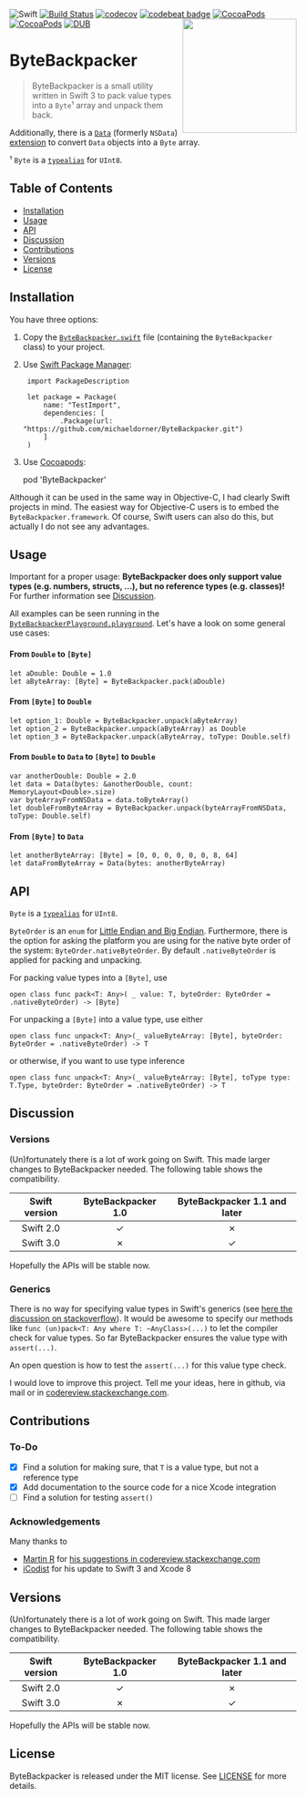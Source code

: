 ![Swift](http://img.shields.io/badge/swift-3.0-brightgreen.svg)
[![Build Status](https://travis-ci.org/michaeldorner/ByteBackpacker.svg)](https://travis-ci.org/michaeldorner/ByteBackpacker) [![codecov](https://codecov.io/gh/michaeldorner/ByteBackpacker/branch/master/graph/badge.svg)](https://codecov.io/gh/michaeldorner/ByteBackpacker)
[![codebeat badge](https://codebeat.co/badges/390a34ec-d7ba-4165-bb38-c338247ec04a)](https://codebeat.co/projects/github-com-michaeldorner-bytebackpacker)
[![CocoaPods](https://img.shields.io/cocoapods/p/ByteBackpacker.svg)]()
[![CocoaPods](https://img.shields.io/cocoapods/v/ByteBackpacker.svg)]()
[![DUB](https://img.shields.io/dub/l/vibe-d.svg)]()
<img src="https://raw.githubusercontent.com/michaeldorner/ByteBackpacker/master/icon.png" width="200" align="right">


# ByteBackpacker

> ByteBackpacker is a small utility written in Swift 3 to pack value types into a `Byte`¹ array and unpack them back. 

Additionally, there is a [`Data`](https://developer.apple.com/reference/foundation/data) (formerly `NSData`) [extension](https://developer.apple.com/library/ios/documentation/Swift/Conceptual/Swift_Programming_Language/Extensions.html) to convert `Data` objects into a `Byte` array. 


¹ `Byte` is a [`typealias`](https://developer.apple.com/library/ios/documentation/Swift/Conceptual/Swift_Programming_Language/Declarations.html#//apple_ref/doc/uid/TP40014097-CH34-ID361) for `UInt8`.

## Table of Contents

- [Installation](#installation)
- [Usage](#usage)
- [API](#api)
- [Discussion](#discussion)
- [Contributions](#contributions)
- [Versions](#versions)
- [License](#license)


## Installation

You have three options:

1. Copy the [`ByteBackpacker.swift`](https://github.com/michaeldorner/ByteBackpacker/blob/master/Sources/ByteBackpacker.swift) file (containing the `ByteBackpacker` class) to your  project.
2. Use [Swift Package Manager](https://swift.org/getting-started/#using-the-package-manager): 

        import PackageDescription

        let package = Package(
            name: "TestImport",
            dependencies: [
                .Package(url: "https://github.com/michaeldorner/ByteBackpacker.git")
            ]
        )

3. Use [Cocoapods](https://cocoapods.org):

    pod 'ByteBackpacker'

Although it can be used in the same way in Objective-C, I had clearly Swift projects in mind. The easiest way for Objective-C users is to embed the `ByteBackpacker.framework`. Of course, Swift users can also do this, but actually I do not see any advantages.


## Usage
Important for a proper usage: **ByteBackpacker does only support value types (e.g. numbers, structs, ...), but no reference types (e.g. classes)!** For further information see [Discussion](#discussion).

All examples can be seen running in the [`ByteBackpackerPlayground.playground`](ByteBackpackerPlayground.playground). Let's have a look on some general use cases:

#### From `Double` to `[Byte]`
```
let aDouble: Double = 1.0
let aByteArray: [Byte] = ByteBackpacker.pack(aDouble)
```

#### From `[Byte]` to `Double`
```
let option_1: Double = ByteBackpacker.unpack(aByteArray)
let option_2 = ByteBackpacker.unpack(aByteArray) as Double
let option_3 = ByteBackpacker.unpack(aByteArray, toType: Double.self)
```

#### From `Double` to `Data` to `[Byte]` to `Double`
```
var anotherDouble: Double = 2.0
let data = Data(bytes: &anotherDouble, count: MemoryLayout<Double>.size)
var byteArrayFromNSData = data.toByteArray()
let doubleFromByteArray = ByteBackpacker.unpack(byteArrayFromNSData, toType: Double.self)
```

#### From `[Byte]` to `Data`
```
let anotherByteArray: [Byte] = [0, 0, 0, 0, 0, 0, 8, 64]
let dataFromByteArray = Data(bytes: anotherByteArray)
```


## API

`Byte` is a [`typealias`](https://developer.apple.com/library/ios/documentation/Swift/Conceptual/Swift_Programming_Language/Declarations.html#//apple_ref/doc/uid/TP40014097-CH34-ID361) for `UInt8`.

`ByteOrder` is an `enum` for [Little Endian and Big Endian](https://en.wikipedia.org/wiki/Endianness). Furthermore, there is the option for asking the platform you are using for the native byte order of the system: `ByteOrder.nativeByteOrder`. By default `.nativeByteOrder` is applied for packing and unpacking. 

For packing value types into a `[Byte]`, use

```open class func pack<T: Any>( _ value: T, byteOrder: ByteOrder = .nativeByteOrder) -> [Byte]```

For unpacking a `[Byte]` into a value type, use either

```open class func unpack<T: Any>(_ valueByteArray: [Byte], byteOrder: ByteOrder = .nativeByteOrder) -> T```

or otherwise, if you want to use type inference

```open class func unpack<T: Any>(_ valueByteArray: [Byte], toType type: T.Type, byteOrder: ByteOrder = .nativeByteOrder) -> T```


## Discussion

### Versions
(Un)fortunately there is a lot of work going on Swift. This made larger changes to ByteBackpacker needed. The following table shows the compatibility.

| Swift version | ByteBackpacker 1.0 | ByteBackpacker 1.1 and later |
| :-: | :-: | :-: |
| Swift 2.0 | ✓ | ✗ |
| Swift 3.0 | ✗ | ✓ |

Hopefully the APIs will be stable now.

### Generics
There is no way for specifying value types in Swift's generics (see [here the discussion on stackoverflow](http://stackoverflow.com/q/28782532/1864294)). It would be awesome to specify our methods like `func (un)pack<T: Any where T: ~AnyClass>(...)` to let the compiler check for value types. So far ByteBackpacker ensures the value type with `assert(...)`. 

An open question is how to test the `assert(...)` for this value type check. 

I would love to improve this project. Tell me your ideas, here in github, via mail or in [codereview.stackexchange.com](http://codereview.stackexchange.com/questions/114730/type-to-byte-array-conversion-in-swift).


## Contributions

### To-Do

- [x] Find a solution for making sure, that `T` is a value type, but not a reference type 
- [x] Add documentation to the source code for a nice Xcode integration
- [ ] Find a solution for testing `assert()`

### Acknowledgements

Many thanks to 
* [Martin R](http://codereview.stackexchange.com/users/35991/martin-r) for [his suggestions in codereview.stackexchange.com](http://codereview.stackexchange.com/a/114738/61640) 
* [iCodist](https://github.com/iCodist/ByteBackpacker) for his update to Swift 3 and Xcode 8 


## Versions

(Un)fortunately there is a lot of work going on Swift. This made larger changes to ByteBackpacker needed. The following table shows the compatibility.

| Swift version | ByteBackpacker 1.0 | ByteBackpacker 1.1 and later |
| :-: | :-: | :-: |
| Swift 2.0 | ✓ | ✗ |
| Swift 3.0 | ✗ | ✓ |

Hopefully the APIs will be stable now.


## License 

ByteBackpacker is released under the MIT license. See [LICENSE](LICENSE) for more details.
